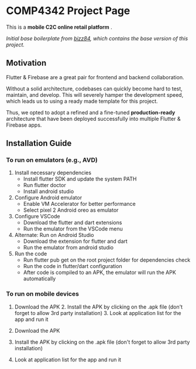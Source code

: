 # COMP4342 Project Page

This is a **mobile C2C online retail platform** .

*Initial base boilerplate from [bizz84](https://github.com/bizz84/starter_architecture_flutter_firebase), which contains the base version of this project.*

## Motivation

Flutter & Firebase are a great pair for frontend and backend collaboration.

Without a solid architecture, codebases can quickly become hard to test, maintain, and develop. This will severely hamper the development speed, which leads us to using a ready made template for this project. 

Thus, we opted to adopt a refined and a fine-tuned **production-ready** architecture that have been deployed successfully into multiple Flutter & Firebase apps. 

## Installation Guide

### To run on emulators (e.g., AVD)
1. Install necessary dependencies
    - Install flutter SDK and update the system PATH
    - Run flutter doctor 
    - Install android studio
2. Configure Android emulator
    - Enable VM Accelerator for better performance
    - Select pixel 2 Android oreo as emulator
3. Configure VSCode
    - Download the flutter and dart extensions 
    - Run the emulator from the VSCode menu
4. Alternate: Run on Android Studio
    - Download the extension for flutter and dart 
    - Run the emulator from android studio 
5. Run the code
    - Run flutter pub get on the root project folder for dependencies check
    - Run the code in flutter/dart configuration
    - After code is compiled to an APK, the emulator will run the APK automatically

### To run on mobile devices
1. Download the APK
    2. Install the APK by clicking on the .apk file (don't forget to allow 3rd party installation) 
    3. Look at application list for the app and run it 

1. Download the APK
2. Install the APK by clicking on the .apk file (don't forget to allow 3rd party installation) 
3. Look at application list for the app and run it 

